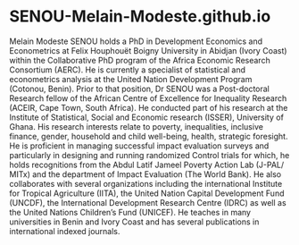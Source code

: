 # SENOU-Melain-Modeste.github.io
Melain Modeste SENOU holds a PhD in Development Economics and Econometrics at Felix Houphouët Boigny University in Abidjan (Ivory Coast) within the Collaborative PhD program of the Africa Economic Research Consortium (AERC). He is currently a specialist of statistical and econometrics analysis at the United Nation Development Program (Cotonou, Benin). Prior to that position, Dr SENOU was a Post-doctoral Research fellow of the African Centre of Excellence for Inequality Research (ACEIR, Cape Town, South Africa). He conducted part of his research at the Institute of Statistical, Social and Economic research (ISSER), University of Ghana. His research interests relate to poverty, inequalities, inclusive finance, gender, household and child well-being, health, strategic foresight. He is proficient in managing successful impact evaluation surveys and particularly in designing and running randomized Control trials for which, he holds recognitions from the Abdul Latif Jameel Poverty Action Lab (J-PAL/ MITx) and the department of Impact Evaluation (The World Bank). He also collaborates with several organizations including the international Institute for Tropical Agriculture (IITA), the United Nation Capital Development Fund (UNCDF), the International Development Research Centre (IDRC) as well as the United Nations Children’s Fund (UNICEF). He teaches in many universities in Benin and Ivory Coast and has several publications in international indexed journals. 

